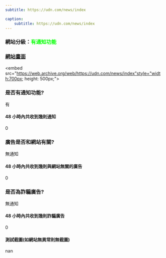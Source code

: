 ```yaml
---
subtitle: https://udn.com/news/index

caption:
	subtitle: https://udn.com/news/index
---
```


<h3>網站分級：<font color="#00FF00">有通知功能</font></h3>

### [網站畫面](https://udn.com/news/index)
<embed src="https://web.archive.org/web/https://udn.com/news/index"style="width:700px; height: 500px;">

### 是否有通知功能?
有

#### 48 小時內共收到幾則通知
0

### 廣告是否和網站有關?
無通知

#### 48 小時內共收到幾則與網站無關的廣告
0

### 是否為詐騙廣告?
無通知

#### 48 小時內共收到幾則詐騙廣告
0

#### 測試截圖(如網站無異常則無截圖)
nan

